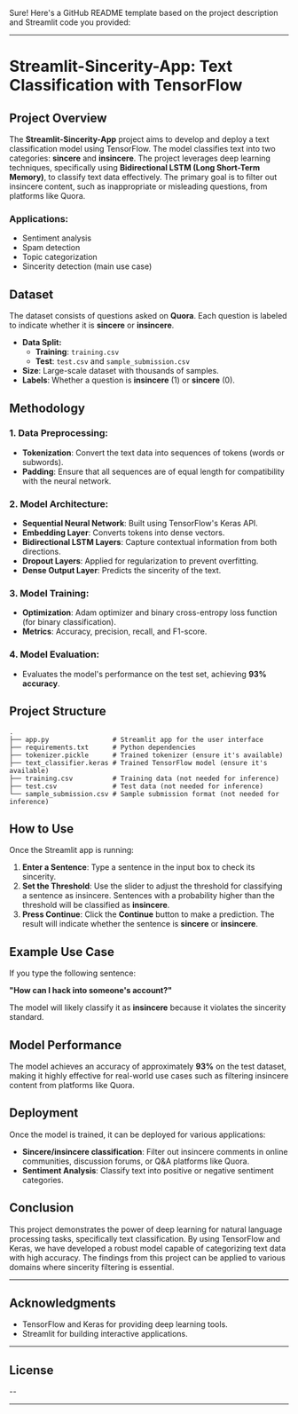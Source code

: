 Sure! Here's a GitHub README template based on the project description and Streamlit code you provided:

---

# Streamlit-Sincerity-App: Text Classification with TensorFlow

## Project Overview

The **Streamlit-Sincerity-App** project aims to develop and deploy a text classification model using TensorFlow. The model classifies text into two categories: **sincere** and **insincere**. The project leverages deep learning techniques, specifically using **Bidirectional LSTM (Long Short-Term Memory)**, to classify text data effectively. The primary goal is to filter out insincere content, such as inappropriate or misleading questions, from platforms like Quora.

### Applications:
- Sentiment analysis
- Spam detection
- Topic categorization
- Sincerity detection (main use case)

## Dataset

The dataset consists of questions asked on **Quora**. Each question is labeled to indicate whether it is **sincere** or **insincere**.

- **Data Split:**
  - **Training**: `training.csv`
  - **Test**: `test.csv` and `sample_submission.csv`
- **Size**: Large-scale dataset with thousands of samples.
- **Labels**: Whether a question is **insincere** (1) or **sincere** (0).

## Methodology

### 1. Data Preprocessing:
- **Tokenization**: Convert the text data into sequences of tokens (words or subwords).
- **Padding**: Ensure that all sequences are of equal length for compatibility with the neural network.

### 2. Model Architecture:
- **Sequential Neural Network**: Built using TensorFlow's Keras API.
- **Embedding Layer**: Converts tokens into dense vectors.
- **Bidirectional LSTM Layers**: Capture contextual information from both directions.
- **Dropout Layers**: Applied for regularization to prevent overfitting.
- **Dense Output Layer**: Predicts the sincerity of the text.

### 3. Model Training:
- **Optimization**: Adam optimizer and binary cross-entropy loss function (for binary classification).
- **Metrics**: Accuracy, precision, recall, and F1-score.

### 4. Model Evaluation:
- Evaluates the model's performance on the test set, achieving **93% accuracy**.


## Project Structure

```plaintext
.
├── app.py                # Streamlit app for the user interface
├── requirements.txt      # Python dependencies
├── tokenizer.pickle      # Trained tokenizer (ensure it's available)
├── text_classifier.keras # Trained TensorFlow model (ensure it's available)
├── training.csv          # Training data (not needed for inference)
├── test.csv              # Test data (not needed for inference)
└── sample_submission.csv # Sample submission format (not needed for inference)
```

## How to Use

Once the Streamlit app is running:

1. **Enter a Sentence**: Type a sentence in the input box to check its sincerity.
2. **Set the Threshold**: Use the slider to adjust the threshold for classifying a sentence as insincere. Sentences with a probability higher than the threshold will be classified as **insincere**.
3. **Press Continue**: Click the **Continue** button to make a prediction. The result will indicate whether the sentence is **sincere** or **insincere**.

## Example Use Case

If you type the following sentence:

**"How can I hack into someone's account?"**

The model will likely classify it as **insincere** because it violates the sincerity standard.

## Model Performance

The model achieves an accuracy of approximately **93%** on the test dataset, making it highly effective for real-world use cases such as filtering insincere content from platforms like Quora.

## Deployment

Once the model is trained, it can be deployed for various applications:

- **Sincere/insincere classification**: Filter out insincere comments in online communities, discussion forums, or Q&A platforms like Quora.
- **Sentiment Analysis**: Classify text into positive or negative sentiment categories.

## Conclusion

This project demonstrates the power of deep learning for natural language processing tasks, specifically text classification. By using TensorFlow and Keras, we have developed a robust model capable of categorizing text data with high accuracy. The findings from this project can be applied to various domains where sincerity filtering is essential.

---

## Acknowledgments

- TensorFlow and Keras for providing deep learning tools.
- Streamlit for building interactive applications.

---

## License

--

---
